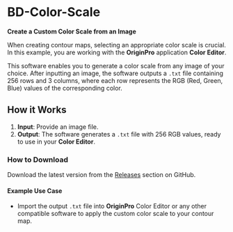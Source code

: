 # BD-Color-Scale
**Create a Custom Color Scale from an Image**

When creating contour maps, selecting an appropriate color scale is crucial. In this example, you are working with the **OriginPro** application **Color Editor**.

This software enables you to generate a color scale from any image of your choice. After inputting an image, the software outputs a `.txt` file containing 256 rows and 3 columns, where each row represents the RGB (Red, Green, Blue) values of the corresponding color.

## How it Works

1. **Input**: Provide an image file.
2. **Output**: The software generates a `.txt` file with 256 RGB values, ready to use in your **Color Editor**.

### How to Download
Download the latest version from the [Releases](https://github.com/MaximeMET/BD-color-scale/releases) section on GitHub.

#### Example Use Case
- Import the output `.txt` file into **OriginPro** Color Editor or any other compatible software to apply the custom color scale to your contour map.
